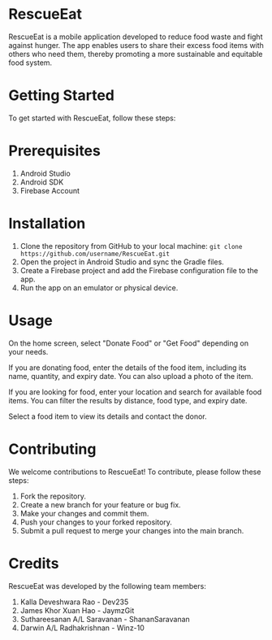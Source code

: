 # RescueEat
RescueEat is a mobile application developed to reduce food waste and fight against hunger. The app enables users to share their excess food items with others who need them, thereby promoting a more sustainable and equitable food system.

# Getting Started
To get started with RescueEat, follow these steps:

# Prerequisites
1. Android Studio
2. Android SDK
3. Firebase Account

# Installation
1. Clone the repository from GitHub to your local machine:
```git clone https://github.com/username/RescueEat.git```
2. Open the project in Android Studio and sync the Gradle files.
3. Create a Firebase project and add the Firebase configuration file to the app.
4. Run the app on an emulator or physical device.

# Usage
On the home screen, select "Donate Food" or "Get Food" depending on your needs.

If you are donating food, enter the details of the food item, including its name, quantity, and expiry date. You can also upload a photo of the item.

If you are looking for food, enter your location and search for available food items. You can filter the results by distance, food type, and expiry date.

Select a food item to view its details and contact the donor.

# Contributing
We welcome contributions to RescueEat! To contribute, please follow these steps:
1. Fork the repository.
2. Create a new branch for your feature or bug fix.
3. Make your changes and commit them.
4. Push your changes to your forked repository.
5. Submit a pull request to merge your changes into the main branch.

# Credits
RescueEat was developed by the following team members:
1. Kalla Deveshwara Rao - Dev235
2. James Khor Xuan Hao - JaymzGit
3. Suthareesanan A/L Saravanan - ShananSaravanan
4. Darwin A/L Radhakrishnan - Winz-10
